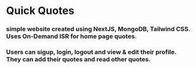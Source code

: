 # Quick Quotes

### simple website created using NextJS, MongoDB, Tailwind CSS. Uses On-Demand ISR for home page quotes.

### Users can sigup, login, logout and view & edit their profile. They can add their quotes and read other quotes.
